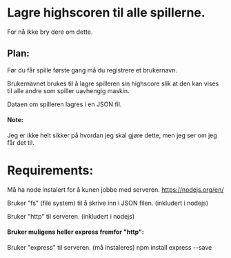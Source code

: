 # Lagre highscoren til alle spillerne. 
For nå ikke bry dere om dette.

## Plan:
Før du får spille første gang må du registrere et brukernavn.

Brukernavnet brukes til å lagre spilleren sin highscore slik at den kan vises til alle andre som spiller uavhengig maskin. 

Dataen om spilleren lagres i en JSON fil. 

#### Note:
Jeg er ikke helt sikker på hvordan jeg skal gjøre dette, men jeg ser om jeg får det til. 

# Requirements:
Må ha node instalert for å kunen jobbe med serveren. https://nodejs.org/en/

Bruker "fs" (file system) til å skrive inn i JSON filen. (inkludert i nodejs)

Bruker "http" til serveren. (inkludert i nodejs)

#### Bruker muligens heller express fremfor "http":
Bruker "express" til serveren. (må instaleres) npm install express --save
